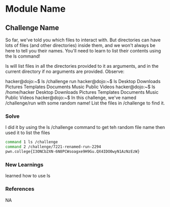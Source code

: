 # Module Name

## Challenge Name
So far, we've told you which files to interact with. But directories can have lots of files (and other directories) inside them, and we won't always be here to tell you their names. You'll need to learn to list their contents using the ls command!

ls will list files in all the directories provided to it as arguments, and in the current directory if no arguments are provided. Observe:

hacker@dojo:~$ ls /challenge
run
hacker@dojo:~$ ls
Desktop    Downloads  Pictures  Templates
Documents  Music      Public    Videos
hacker@dojo:~$ ls /home/hacker
Desktop    Downloads  Pictures  Templates
Documents  Music      Public    Videos
hacker@dojo:~$
In this challenge, we've named /challenge/run with some random name! List the files in /challenge to find it.

### Solve

I did it by using the ls /challenge command to get teh random file name then used it to list the files
```bash
command 1 ls /challenge
command 2 /challenge/7221-renamed-run-2294
pwn.college{I3ONCb2XN-6N8PCWsoagxe9H9Gu.QX4IDO0wyN1AzNzEzW}
```

### New Learnings
learned how to use ls

### References 
NA